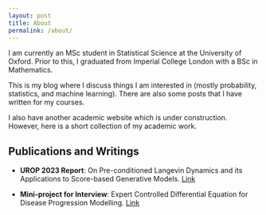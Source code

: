 ```yaml
---
layout: post
title: About
permalink: /about/
---
```


I am currently an MSc student in Statistical Science at the University of Oxford. Prior to this, I graduated from Imperial College London with a BSc in Mathematics.    

This is my blog where I discuss things I am interested in (mostly probability, statistics, and machine learning). There are also some posts that I have written for my courses.   

I also have another academic website which is under construction. However, here is a short collection of my academic work. 

## Publications and Writings  

- **UROP 2023 Report**: On Pre-conditioned Langevin Dynamics and its Applications to Score-based Generative Models. [Link](https://isomorphicdude.github.io/assets/Draft.pdf)

- **Mini-project for Interview**: Expert Controlled Differential Equation for Disease Progression Modelling. [Link](https://isomorphicdude.github.io/assets/Mini_Project.pdf)

